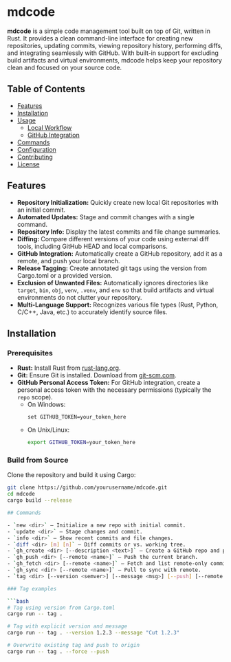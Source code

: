 # mdcode

**mdcode** is a simple code management tool built on top of Git, written in Rust. It provides a clean command-line interface for creating new repositories, updating commits, viewing repository history, performing diffs, and integrating seamlessly with GitHub. With built-in support for excluding build artifacts and virtual environments, mdcode helps keep your repository clean and focused on your source code.

## Table of Contents
- [Features](#features)
- [Installation](#installation)
- [Usage](#usage)
  - [Local Workflow](#local-workflow)
  - [GitHub Integration](#github-integration)
- [Commands](#commands)
- [Configuration](#configuration)
- [Contributing](#contributing)
- [License](#license)

## Features
- **Repository Initialization:** Quickly create new local Git repositories with an initial commit.
- **Automated Updates:** Stage and commit changes with a single command.
- **Repository Info:** Display the latest commits and file change summaries.
 - **Diffing:** Compare different versions of your code using external diff tools, including GitHub HEAD and local comparisons.
- **GitHub Integration:** Automatically create a GitHub repository, add it as a remote, and push your local branch.
- **Release Tagging:** Create annotated git tags using the version from Cargo.toml or a provided version.
- **Exclusion of Unwanted Files:** Automatically ignores directories like `target`, `bin`, `obj`, `venv`, `.venv`, and `env` so that build artifacts and virtual environments do not clutter your repository.
- **Multi-Language Support:** Recognizes various file types (Rust, Python, C/C++, Java, etc.) to accurately identify source files.

## Installation

### Prerequisites
- **Rust:** Install Rust from [rust-lang.org](https://www.rust-lang.org/tools/install).
- **Git:** Ensure Git is installed. Download from [git-scm.com](https://git-scm.com/downloads).
- **GitHub Personal Access Token:** For GitHub integration, create a personal access token with the necessary permissions (typically the `repo` scope).  
  - On Windows:  
    ```batch
    set GITHUB_TOKEN=your_token_here
    ```  
  - On Unix/Linux:  
    ```bash
    export GITHUB_TOKEN=your_token_here
    ```

### Build from Source
Clone the repository and build it using Cargo:

```bash
git clone https://github.com/yourusername/mdcode.git
cd mdcode
cargo build --release

## Commands

- `new <dir>` — Initialize a new repo with initial commit.
- `update <dir>` — Stage changes and commit.
- `info <dir>` — Show recent commits and file changes.
- `diff <dir> [m] [n]` — Diff commits or vs. working tree.
- `gh_create <dir> [--description <text>]` — Create a GitHub repo and push.
- `gh_push <dir> [--remote <name>]` — Push the current branch.
- `gh_fetch <dir> [--remote <name>]` — Fetch and list remote-only commits.
- `gh_sync <dir> [--remote <name>]` — Pull to sync with remote.
- `tag <dir> [--version <semver>] [--message <msg>] [--push] [--remote <name>] [--force] [--allow-dirty]` — Create an annotated tag on HEAD.

### Tag examples

```bash
# Tag using version from Cargo.toml
cargo run -- tag .

# Tag with explicit version and message
cargo run -- tag . --version 1.2.3 --message "Cut 1.2.3"

# Overwrite existing tag and push to origin
cargo run -- tag . --force --push
```
